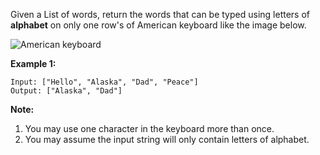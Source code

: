 Given a List of words, return the words that can be typed using letters of **alphabet** on only one row's of American keyboard like the image below.

![American keyboard](https://leetcode.com/static/images/problemset/keyboard.png)

**Example 1:**

```
Input: ["Hello", "Alaska", "Dad", "Peace"]
Output: ["Alaska", "Dad"]

```

**Note:**

1. You may use one character in the keyboard more than once.
2. You may assume the input string will only contain letters of alphabet.